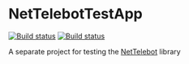 # NetTelebotTestApp

[![Build status](https://ci.appveyor.com/api/projects/status/s5u465p35vudiuol?svg=true)](https://ci.appveyor.com/project/vertigra/nettelebottestapp)
[![Build status](https://ci.appveyor.com/api/projects/status/s5u465p35vudiuol/branch/master?svg=true)](https://ci.appveyor.com/project/vertigra/nettelebottestapp/branch/master)

A separate project for testing the [NetTelebot](https://github.com/themehrdad/NetTelebot) library
